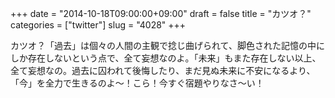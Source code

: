 +++
date = "2014-10-18T09:00:00+09:00"
draft = false
title = "カツオ？"
categories = ["twitter"]
slug = "4028"
+++

カツオ？「過去」は個々の人間の主観で捻じ曲げられて、脚色された記憶の中にしか存在しないという点で、全て妄想なのよ。「未来」もまた存在しない以上、全て妄想なの。過去に囚われて後悔したり、まだ見ぬ未来に不安になるより、「今」を全力で生きるのよ〜！こら！今すぐ宿題やりなさ〜い！
